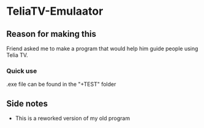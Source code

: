 # TeliaTV-Emulaator

## Reason for making this
Friend asked me to make a program that would help him 
guide people using Telia TV.

### Quick use
.exe file can be found in the "+TEST" folder

## Side notes
+ This is a reworked version of my old program
